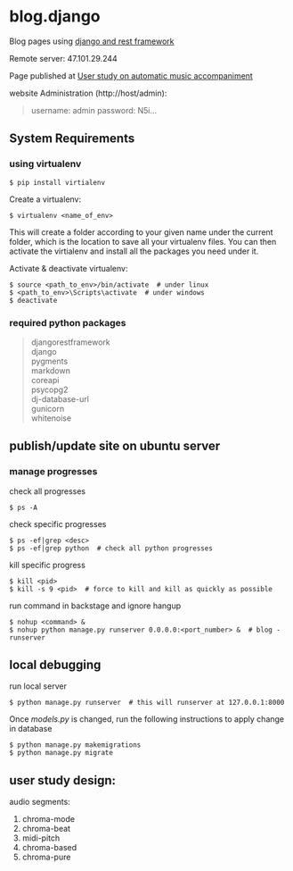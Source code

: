 # blog.django
Blog pages using [django and rest framework](https://www.django-rest-framework.org)

Remote server: 47.101.29.244

Page published at [User study on automatic music accompaniment](http://46.101.29.244:9000)

website Administration (http://host/admin):

> username: admin
> password: N5i...

## System Requirements

### using virtualenv

    $ pip install virtialenv

Create a virtualenv:

    $ virtualenv <name_of_env>

This will create a folder according to your given name under the current folder, which is the location to save all your virtualenv files. You can then activate the virtialenv and install all the packages you need under it.

Activate & deactivate virtualenv:

    $ source <path_to_env>/bin/activate  # under linux
    $ <path_to_env>\Scripts\activate  # under windows
    $ deactivate

### required python packages

> djangorestframework  
> django  
> pygments  
> markdown  
> coreapi  
> psycopg2  
> dj-database-url  
> gunicorn  
> whitenoise  

## publish/update site on ubuntu server

### manage progresses

check all progresses

    $ ps -A

check specific progresses

    $ ps -ef|grep <desc>
    $ ps -ef|grep python  # check all python progresses

kill specific progress

    $ kill <pid>
    $ kill -s 9 <pid>  # force to kill and kill as quickly as possible

run command in backstage and ignore hangup

    $ nohup <command> &
    $ nohup python manage.py runserver 0.0.0.0:<port_number> &  # blog - runserver


## local debugging

run local server

    $ python manage.py runserver  # this will runserver at 127.0.0.1:8000

Once _models.py_ is changed, run the following instructions to apply change in database

    $ python manage.py makemigrations
    $ python manage.py migrate


## user study design:

audio segments:

1. chroma-mode
2. chroma-beat
3. midi-pitch  
4. chroma-based  
5. chroma-pure